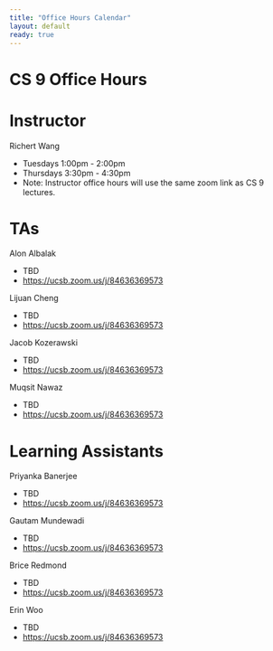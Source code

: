 ```yaml
---
title: "Office Hours Calendar"
layout: default
ready: true
---
```


<h1><strong>CS 9 Office Hours</strong></h1>

# Instructor
Richert Wang

* Tuesdays 1:00pm - 2:00pm
* Thursdays 3:30pm - 4:30pm
* Note: Instructor office hours will use the same zoom link as CS 9 lectures.

# TAs

Alon Albalak

* TBD
* https://ucsb.zoom.us/j/84636369573

Lijuan Cheng

* TBD
* https://ucsb.zoom.us/j/84636369573

Jacob Kozerawski

* TBD
* https://ucsb.zoom.us/j/84636369573

Muqsit Nawaz

* TBD
* https://ucsb.zoom.us/j/84636369573

# Learning Assistants

Priyanka Banerjee

* TBD
* https://ucsb.zoom.us/j/84636369573

Gautam Mundewadi

* TBD
* https://ucsb.zoom.us/j/84636369573

Brice Redmond

* TBD
* https://ucsb.zoom.us/j/84636369573

Erin Woo

* TBD
* https://ucsb.zoom.us/j/84636369573
